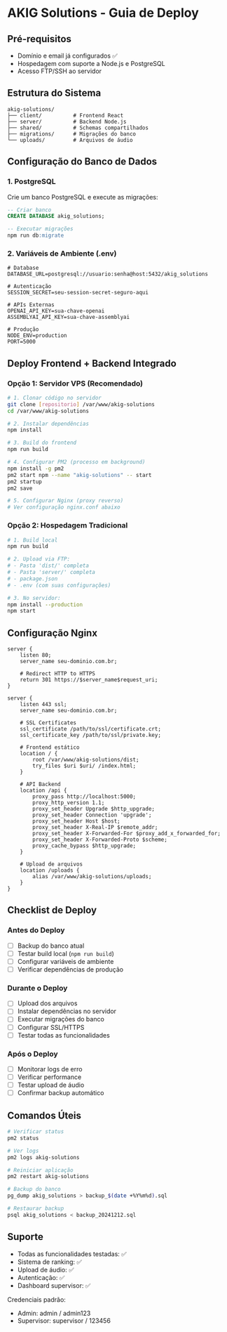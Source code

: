 # AKIG Solutions - Guia de Deploy

## Pré-requisitos
- Domínio e email já configurados ✅
- Hospedagem com suporte a Node.js e PostgreSQL
- Acesso FTP/SSH ao servidor

## Estrutura do Sistema
```
akig-solutions/
├── client/          # Frontend React
├── server/          # Backend Node.js
├── shared/          # Schemas compartilhados
├── migrations/      # Migrações do banco
└── uploads/         # Arquivos de áudio
```

## Configuração do Banco de Dados

### 1. PostgreSQL
Crie um banco PostgreSQL e execute as migrações:

```sql
-- Criar banco
CREATE DATABASE akig_solutions;

-- Executar migrações
npm run db:migrate
```

### 2. Variáveis de Ambiente (.env)
```env
# Database
DATABASE_URL=postgresql://usuario:senha@host:5432/akig_solutions

# Autenticação
SESSION_SECRET=seu-session-secret-seguro-aqui

# APIs Externas
OPENAI_API_KEY=sua-chave-openai
ASSEMBLYAI_API_KEY=sua-chave-assemblyai

# Produção
NODE_ENV=production
PORT=5000
```

## Deploy Frontend + Backend Integrado

### Opção 1: Servidor VPS (Recomendado)
```bash
# 1. Clonar código no servidor
git clone [repositorio] /var/www/akig-solutions
cd /var/www/akig-solutions

# 2. Instalar dependências
npm install

# 3. Build do frontend
npm run build

# 4. Configurar PM2 (processo em background)
npm install -g pm2
pm2 start npm --name "akig-solutions" -- start
pm2 startup
pm2 save

# 5. Configurar Nginx (proxy reverso)
# Ver configuração nginx.conf abaixo
```

### Opção 2: Hospedagem Tradicional
```bash
# 1. Build local
npm run build

# 2. Upload via FTP:
# - Pasta 'dist/' completa
# - Pasta 'server/' completa
# - package.json
# - .env (com suas configurações)

# 3. No servidor:
npm install --production
npm start
```

## Configuração Nginx
```nginx
server {
    listen 80;
    server_name seu-dominio.com.br;
    
    # Redirect HTTP to HTTPS
    return 301 https://$server_name$request_uri;
}

server {
    listen 443 ssl;
    server_name seu-dominio.com.br;
    
    # SSL Certificates
    ssl_certificate /path/to/ssl/certificate.crt;
    ssl_certificate_key /path/to/ssl/private.key;
    
    # Frontend estático
    location / {
        root /var/www/akig-solutions/dist;
        try_files $uri $uri/ /index.html;
    }
    
    # API Backend
    location /api {
        proxy_pass http://localhost:5000;
        proxy_http_version 1.1;
        proxy_set_header Upgrade $http_upgrade;
        proxy_set_header Connection 'upgrade';
        proxy_set_header Host $host;
        proxy_set_header X-Real-IP $remote_addr;
        proxy_set_header X-Forwarded-For $proxy_add_x_forwarded_for;
        proxy_set_header X-Forwarded-Proto $scheme;
        proxy_cache_bypass $http_upgrade;
    }
    
    # Upload de arquivos
    location /uploads {
        alias /var/www/akig-solutions/uploads;
    }
}
```

## Checklist de Deploy

### Antes do Deploy
- [ ] Backup do banco atual
- [ ] Testar build local (`npm run build`)
- [ ] Configurar variáveis de ambiente
- [ ] Verificar dependências de produção

### Durante o Deploy
- [ ] Upload dos arquivos
- [ ] Instalar dependências no servidor
- [ ] Executar migrações do banco
- [ ] Configurar SSL/HTTPS
- [ ] Testar todas as funcionalidades

### Após o Deploy
- [ ] Monitorar logs de erro
- [ ] Verificar performance
- [ ] Testar upload de áudio
- [ ] Confirmar backup automático

## Comandos Úteis

```bash
# Verificar status
pm2 status

# Ver logs
pm2 logs akig-solutions

# Reiniciar aplicação
pm2 restart akig-solutions

# Backup do banco
pg_dump akig_solutions > backup_$(date +%Y%m%d).sql

# Restaurar backup
psql akig_solutions < backup_20241212.sql
```

## Suporte
- Todas as funcionalidades testadas: ✅
- Sistema de ranking: ✅
- Upload de áudio: ✅
- Autenticação: ✅
- Dashboard supervisor: ✅

Credenciais padrão:
- Admin: admin / admin123
- Supervisor: supervisor / 123456